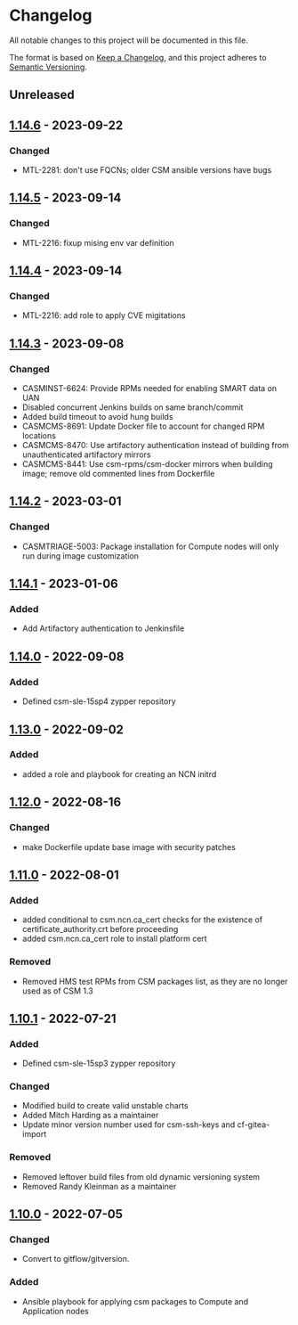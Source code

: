 # Changelog

All notable changes to this project will be documented in this file.

The format is based on [Keep a Changelog](https://keepachangelog.com/en/1.0.0/),
and this project adheres to [Semantic Versioning](https://semver.org/spec/v2.0.0.html).


## Unreleased

## [1.14.6] - 2023-09-22
### Changed
- MTL-2281: don't use FQCNs; older CSM ansible versions have bugs

## [1.14.5] - 2023-09-14
### Changed
- MTL-2216: fixup mising env var definition

## [1.14.4] - 2023-09-14
### Changed
- MTL-2216: add role to apply CVE migitations

## [1.14.3] - 2023-09-08
### Changed
- CASMINST-6624: Provide RPMs needed for enabling SMART data on UAN
- Disabled concurrent Jenkins builds on same branch/commit
- Added build timeout to avoid hung builds
- CASMCMS-8691: Update Docker file to account for changed RPM locations
- CASMCMS-8470: Use artifactory authentication instead of building from unauthenticated artifactory mirrors
- CASMCMS-8441: Use csm-rpms/csm-docker mirrors when building image; remove old commented lines from Dockerfile

## [1.14.2] - 2023-03-01
### Changed
- CASMTRIAGE-5003: Package installation for Compute nodes will only run during image customization

## [1.14.1] - 2023-01-06
### Added
- Add Artifactory authentication to Jenkinsfile

## [1.14.0] - 2022-09-08
### Added
- Defined csm-sle-15sp4 zypper repository

## [1.13.0] - 2022-09-02
### Added
- added a role and playbook for creating an NCN initrd

## [1.12.0] - 2022-08-16
### Changed
- make Dockerfile update base image with security patches

## [1.11.0] - 2022-08-01
### Added
- added conditional to csm.ncn.ca_cert checks for the existence of certificate_authority.crt before proceeding
- added csm.ncn.ca_cert role to install platform cert

### Removed
- Removed HMS test RPMs from CSM packages list, as they are no longer used as of CSM 1.3

## [1.10.1] - 2022-07-21

### Added

- Defined csm-sle-15sp3 zypper repository

### Changed

- Modified build to create valid unstable charts
- Added Mitch Harding as a maintainer
- Update minor version number used for csm-ssh-keys and cf-gitea-import

### Removed

- Removed leftover build files from old dynamic versioning system
- Removed Randy Kleinman as a maintainer

## [1.10.0] - 2022-07-05
### Changed

- Convert to gitflow/gitversion.

### Added

- Ansible playbook for applying csm packages to Compute and Application nodes

[Unreleased]: https://github.com/Cray-HPE/csm-config/compare/1.14.6...HEAD

[1.14.6]: https://github.com/Cray-HPE/csm-config/compare/1.14.5...1.14.6

[1.14.5]: https://github.com/Cray-HPE/csm-config/compare/1.14.4...1.14.5

[1.14.4]: https://github.com/Cray-HPE/csm-config/compare/1.14.3...1.14.4

[1.14.3]: https://github.com/Cray-HPE/csm-config/compare/1.14.2...1.14.3

[1.14.2]: https://github.com/Cray-HPE/csm-config/compare/1.14.1...1.14.2

[1.14.1]: https://github.com/Cray-HPE/csm-config/compare/1.14.0...1.14.1

[1.14.0]: https://github.com/Cray-HPE/csm-config/compare/1.13.0...1.14.0

[1.13.0]: https://github.com/Cray-HPE/csm-config/compare/1.12.0...1.13.0

[1.12.0]: https://github.com/Cray-HPE/csm-config/compare/1.11.0...1.12.0

[1.11.0]: https://github.com/Cray-HPE/csm-config/compare/1.10.1...1.11.0

[1.10.1]: https://github.com/Cray-HPE/csm-config/compare/1.10.0...1.10.1

[1.10.0]: https://github.com/Cray-HPE/csm-config/compare/1.9.0...1.10.0
